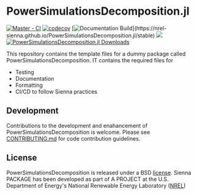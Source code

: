 # PowerSimulationsDecomposition.jl

[![Master - CI](https://github.com/NREL-Sienna/PowerSimulationsDecomposition.jl/workflows/Master%20-%20CI/badge.svg)](https://github.com/NREL-Sienna/PowerSimulationsDecomposition.jl/actions/workflows/main-tests.yml)
[![codecov](https://codecov.io/gh/NREL-Sienna/PowerSimulationsDecomposition.jl/branch/master/graph/badge.svg)](https://codecov.io/gh/NREL-Sienna/PowerSimulationsDecomposition.jl)
[![Documentation Build](https://github.com/NREL-Sienna/PowerSimulationsDecomposition.jl/workflows/Documentation/badge.svg?)](https://nrel-sienna.github.io/PowerSimulationsDecomposition.jl/stable)
[<img src="https://img.shields.io/badge/slack-@Sienna/PSIDec-sienna.svg?logo=slack">](https://join.slack.com/t/nrel-sienna/shared_invite/zt-glam9vdu-o8A9TwZTZqqNTKHa7q3BpQ)
[![PowerSimulationsDecomposition.jl Downloads](https://shields.io/endpoint?url=https://pkgs.genieframework.com/api/v1/badge/PowerSimulationsDecomposition)](https://pkgs.genieframework.com?packages=PowerSimulationsDecomposition)


This repository contains the template files for a dummy package called PowerSimulationsDecomposition. IT contains the required files for

- Testing
- Documentation
- Formatting
- CI/CD to follow Sienna practices

## Development

Contributions to the development and enahancement of PowerSimulationsDecomposition is welcome. Please see [CONTRIBUTING.md](https://github.com/NREL-Sienna/PowerSimulationsDecomposition.jl/blob/master/CONTRIBUTING.md) for code contribution guidelines.

## License

PowerSimulationsDecomposition is released under a BSD [license](https://github.com/NREL/PowerSimulationsDecomposition/blob/master/LICENSE). Sienna PACKAGE has been developed as part of A PROJECT at the U.S. Department of Energy's National Renewable Energy Laboratory ([NREL](https://www.nrel.gov/))
